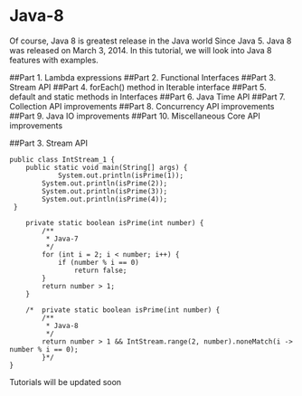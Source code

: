 # Java-8
Of course, Java 8 is greatest release in the Java world Since Java 5. Java 8 was released on March 3, 2014. In this tutorial, we will look into Java 8 features with examples.

##Part 1. 
Lambda expressions
##Part 2. 
Functional Interfaces
##Part 3. 
Stream API
##Part 4. 
forEach() method in Iterable interface
##Part 5. 
default and static methods in Interfaces
##Part 6. 
Java Time API
##Part 7. 
Collection API improvements
##Part 8. 
Concurrency API improvements
##Part 9. 
Java IO improvements
##Part 10. 
Miscellaneous Core API improvements


##Part 3. Stream API
```
public class IntStream_1 {
	public static void main(String[] args) {
   	        System.out.println(isPrime(1));
		System.out.println(isPrime(2));
		System.out.println(isPrime(3));
		System.out.println(isPrime(4));
 }
    
    private static boolean isPrime(int number) {
		/**
		 * Java-7
		 */
		for (int i = 2; i < number; i++) {
			if (number % i == 0)
				return false;
		}
		return number > 1;
	}
  
	/*  private static boolean isPrime(int number) {
		/**
		 * Java-8
		 */
		return number > 1 && IntStream.range(2, number).noneMatch(i -> number % i == 0);
		}*/
}
```
Tutorials will be updated soon
